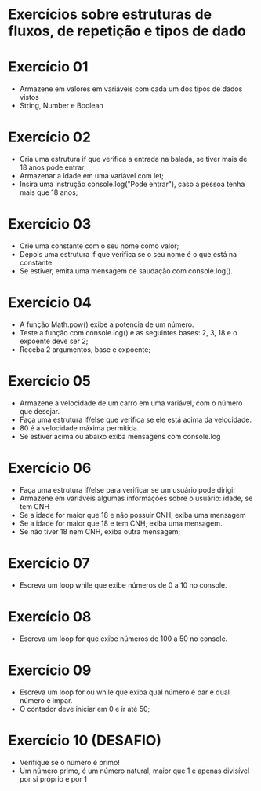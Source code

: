 # Exercícios sobre estruturas de fluxos, de repetição e tipos de dado

# Exercício 01

- Armazene em valores em variáveis com cada um dos tipos de dados vistos
- String, Number e Boolean

# Exercício 02

- Cria uma estrutura if que verifica a entrada na balada, se tiver mais de 18 anos pode entrar;
- Armazenar a idade em uma variável com let;
- Insira uma instrução console.log("Pode entrar"), caso a pessoa tenha mais que 18 anos;

# Exercício 03 

- Crie uma constante com o seu nome como valor;
- Depois uma estrutura if que verifica se o seu nome é o que está na constante
- Se estiver, emita uma mensagem de saudação com console.log().

# Exercício 04

- A função Math.pow() exibe a potencia de um número.
- Teste a função com console.log() e as seguintes bases: 2, 3, 18 e o expoente deve ser 2;
- Receba 2 argumentos, base e expoente;

# Exercício 05

- Armazene a velocidade de um carro em uma variável, com o número que desejar.
- Faça uma estrutura if/else que verifica se ele está acima da velocidade.
- 80 é a velocidade máxima permitida.
- Se estiver acima ou abaixo exiba mensagens com console.log

# Exercício 06

- Faça uma estrutura if/else para verificar se um usuário pode dirigir
- Armazene em variáveis algumas informações sobre o usuário: idade, se tem CNH
- Se a idade for maior que 18 e não possuir CNH, exiba uma mensagem
- Se a idade for maior que 18 e tem CNH, exiba uma mensagem.
- Se não tiver 18 nem CNH, exiba outra mensagem;

# Exercício 07

- Escreva um loop while que exibe números de 0 a 10 no console.

# Exercício 08

- Escreva um loop for que exibe números de 100 a 50 no console.

# Exercício 09

- Escreva um loop for ou while que exiba qual número é par e qual número é ímpar.
- O contador deve iniciar em 0 e ir até 50;

# Exercício 10 (DESAFIO)
- Verifique se o número é primo!
- Um número primo, é um número natural, maior que 1 e apenas divisível por si próprio e por 1